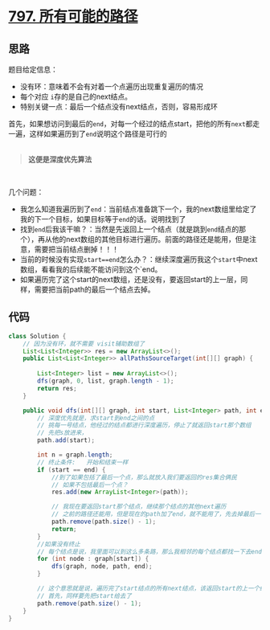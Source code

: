 # [797. 所有可能的路径](https://leetcode-cn.com/problems/all-paths-from-source-to-target/)

## 思路
题目给定信息：
- 没有环：意味着不会有对着一个点遍历出现重复遍历的情况
- 每个对应 `i`存的是自己的next结点。
- 特别关键一点：最后一个结点没有next结点，否则，容易形成环

首先，如果想访问到最后的`end`，对每一个经过的结点start，把他的所有`next`都走一遍，这样如果遍历到了`end`说明这个路径是可行的<br/>
<br/>
> **这便是深度优先算法**<br/>
<br/>

几个问题：
- 我怎么知道我遍历到了`end`：当前结点准备跳下一个，我的next数组里给定了我的下一个目标，如果目标等于`end`的话。说明找到了<br/>
- 找到`end`后我该干嘛？：当然是先返回上一个结点（就是跳到`end`结点的那个），再从他的next数组的其他目标进行遍历。前面的路径还是能用，但是注意，需要把当前结点删掉！！！<br/>
- 当前的时候没有实现`start==end`怎么办？：继续深度遍历我这个`start`中next数组，看看我的后续能不能访问到这个`end。<br/>
- 如果遍历完了这个start的next数组，还是没有，要返回start的上一层，同样，需要把当前path的最后一个结点去掉。<br/>


## 代码
```java
class Solution {
    // 因为没有环，就不需要 visit辅助数组了
    List<List<Integer>> res = new ArrayList<>();
    public List<List<Integer>> allPathsSourceTarget(int[][] graph) {
        
        List<Integer> list = new ArrayList<>();
        dfs(graph, 0, list, graph.length - 1);
        return res;
    }

    public void dfs(int[][] graph, int start, List<Integer> path, int end) {
        // 深度优先就是，求start到end之间的点
        // 挑每一号结点，他经过的结点都进行深度遍历，停止了就返回start那个数组
        // 先把s放进来，
        path.add(start);

        int n = graph.length;
        // 终止条件:   开始和结束一样
        if (start == end) {
            //到了如果包括了最后一个点，那么就放入我们要返回的res集合俩民
            // 如果不包括最后一个点？
            res.add(new ArrayList<Integer>(path));

            // 我现在要返回start那个结点，继续那个结点的其他next遍历
            // 之前的路径还能用，但是现在的path加了end，就不能用了，先去掉最后一个加进去的
            path.remove(path.size() - 1);
            return;
        }
        //如果没有终止
        // 每个结点是说，我里面可以到这么多条路，那么我相邻的每个结点都找一下去end的路
        for (int node : graph[start]) {
            dfs(graph, node, path, end);
        }

        // 这个意思就是说，遍历完了start结点的所有next结点，该返回start的上一个结点了
        // 首先，同样要先把start给去了
        path.remove(path.size() - 1);
    }
}

```
